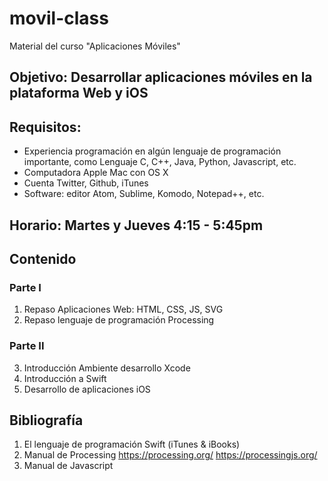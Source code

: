 # movil-class
Material del curso "Aplicaciones Móviles"

## Objetivo: Desarrollar aplicaciones móviles en la plataforma Web y iOS

## Requisitos:
* Experiencia programación en algún lenguaje de programación importante, como Lenguaje C, C++, Java, Python, Javascript, etc.
* Computadora Apple Mac con OS X
* Cuenta Twitter, Github, iTunes
* Software: editor Atom, Sublime, Komodo, Notepad++, etc.

## Horario: Martes y Jueves 4:15 - 5:45pm

## Contenido

### Parte I

1. Repaso Aplicaciones Web: HTML, CSS, JS, SVG
2. Repaso lenguaje de programación Processing

### Parte II

3. Introducción Ambiente desarrollo Xcode
4. Introducción a Swift
5. Desarrollo de aplicaciones iOS

## Bibliografía

1. El lenguaje de programación Swift (iTunes & iBooks)
2. Manual de Processing https://processing.org/  https://processingjs.org/
3. Manual de Javascript

